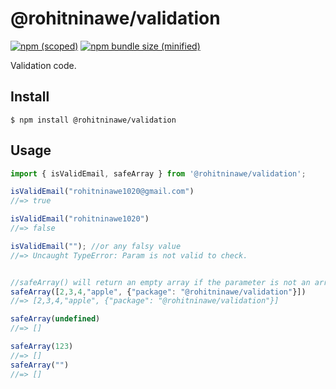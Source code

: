 # @rohitninawe/validation

[![npm (scoped)](https://img.shields.io/npm/v/@rohitninawe/validation.svg)](https://www.npmjs.com/package/@rohitninawe/validation)
[![npm bundle size (minified)](https://img.shields.io/bundlephobia/min/@rohitninawe/validation.svg)](https://www.npmjs.com/package/@rohitninawe/validation)

Validation code.

## Install

```
$ npm install @rohitninawe/validation
```

## Usage

```js
import { isValidEmail, safeArray } from '@rohitninawe/validation';

isValidEmail("rohitninawe1020@gmail.com")
//=> true

isValidEmail("rohitninawe1020")
//=> false

isValidEmail(""); //or any falsy value
//=> Uncaught TypeError: Param is not valid to check.


//safeArray() will return an empty array if the parameter is not an array to avoid crash issue, for example when you use .map function.
safeArray([2,3,4,"apple", {"package": "@rohitninawe/validation"}])
//=> [2,3,4,"apple", {"package": "@rohitninawe/validation"}]

safeArray(undefined)
//=> []    

safeArray(123)
//=> []
safeArray("")
//=> []

```

